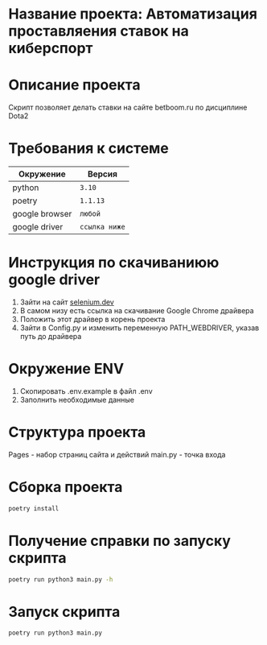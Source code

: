 # Название проекта: Автоматизация проставляения ставок на киберспорт

# Описание проекта
Скрипт позволяет делать ставки на сайте betboom.ru по дисциплине Dota2

# Требования к системе
**Окружение**  |  **Версия**   |
-------------- |---------------|
python         |   `3.10`      |
poetry         |   `1.1.13`    |
google browser |   `любой`     |
google driver  | `ссылка ниже` |

# Инструкция по скачиваниюю google driver
1. Зайти на сайт [selenium.dev](https://www.selenium.dev/documentation/webdriver/getting_started/install_drivers/)
2. В самом низу есть ссылка на скачивание Google Chrome драйвера
3. Положить этот драйвер в корень проекта
4. Зайти в Config.py и изменить переменную PATH_WEBDRIVER, указав путь до драйвера

# Окружение ENV
1. Скопировать .env.example в файл .env
2. Заполнить необходимые данные

# Структура проекта
Pages - набор страниц сайта и действий
main.py - точка входа

# Сборка проекта
```bash
poetry install
```

# Получение справки по запуску скрипта
```bash
poetry run python3 main.py -h
```

# Запуск скрипта
```bash
poetry run python3 main.py
```
